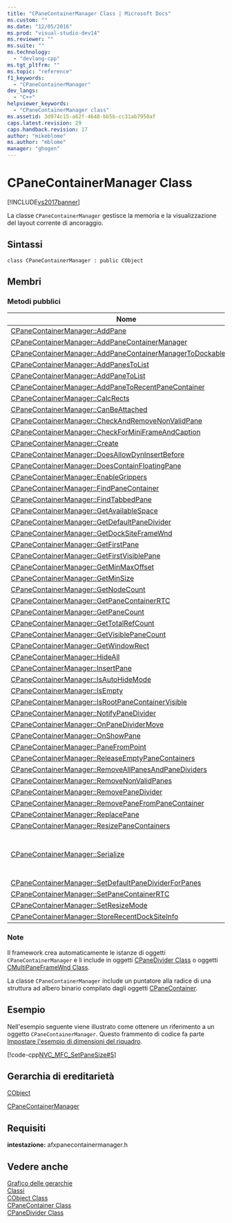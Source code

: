 ```yaml
---
title: "CPaneContainerManager Class | Microsoft Docs"
ms.custom: ""
ms.date: "12/05/2016"
ms.prod: "visual-studio-dev14"
ms.reviewer: ""
ms.suite: ""
ms.technology: 
  - "devlang-cpp"
ms.tgt_pltfrm: ""
ms.topic: "reference"
f1_keywords: 
  - "CPaneContainerManager"
dev_langs: 
  - "C++"
helpviewer_keywords: 
  - "CPaneContainerManager class"
ms.assetid: 3d974c15-a62f-4648-bb5b-cc31ab7950af
caps.latest.revision: 29
caps.handback.revision: 17
author: "mikeblome"
ms.author: "mblome"
manager: "ghogen"
---
```

# CPaneContainerManager Class
[!INCLUDE[vs2017banner](../../assembler/inline/includes/vs2017banner.md)]

La classe `CPaneContainerManager` gestisce la memoria e la visualizzazione del layout corrente di ancoraggio.  
  
## Sintassi  
  
```  
class CPaneContainerManager : public CObject  
```  
  
## Membri  
  
### Metodi pubblici  
  
|Nome|Descrizione|  
|----------|-----------------|  
|[CPaneContainerManager::AddPane](../Topic/CPaneContainerManager::AddPane.md)||  
|[CPaneContainerManager::AddPaneContainerManager](../Topic/CPaneContainerManager::AddPaneContainerManager.md)||  
|[CPaneContainerManager::AddPaneContainerManagerToDockablePane](../Topic/CPaneContainerManager::AddPaneContainerManagerToDockablePane.md)||  
|[CPaneContainerManager::AddPanesToList](../Topic/CPaneContainerManager::AddPanesToList.md)||  
|[CPaneContainerManager::AddPaneToList](../Topic/CPaneContainerManager::AddPaneToList.md)||  
|[CPaneContainerManager::AddPaneToRecentPaneContainer](../Topic/CPaneContainerManager::AddPaneToRecentPaneContainer.md)||  
|[CPaneContainerManager::CalcRects](../Topic/CPaneContainerManager::CalcRects.md)||  
|[CPaneContainerManager::CanBeAttached](../Topic/CPaneContainerManager::CanBeAttached.md)||  
|[CPaneContainerManager::CheckAndRemoveNonValidPane](../Topic/CPaneContainerManager::CheckAndRemoveNonValidPane.md)||  
|[CPaneContainerManager::CheckForMiniFrameAndCaption](../Topic/CPaneContainerManager::CheckForMiniFrameAndCaption.md)||  
|[CPaneContainerManager::Create](../Topic/CPaneContainerManager::Create.md)||  
|[CPaneContainerManager::DoesAllowDynInsertBefore](../Topic/CPaneContainerManager::DoesAllowDynInsertBefore.md)||  
|[CPaneContainerManager::DoesContainFloatingPane](../Topic/CPaneContainerManager::DoesContainFloatingPane.md)||  
|[CPaneContainerManager::EnableGrippers](../Topic/CPaneContainerManager::EnableGrippers.md)||  
|[CPaneContainerManager::FindPaneContainer](../Topic/CPaneContainerManager::FindPaneContainer.md)||  
|[CPaneContainerManager::FindTabbedPane](../Topic/CPaneContainerManager::FindTabbedPane.md)||  
|[CPaneContainerManager::GetAvailableSpace](../Topic/CPaneContainerManager::GetAvailableSpace.md)||  
|[CPaneContainerManager::GetDefaultPaneDivider](../Topic/CPaneContainerManager::GetDefaultPaneDivider.md)||  
|[CPaneContainerManager::GetDockSiteFrameWnd](../Topic/CPaneContainerManager::GetDockSiteFrameWnd.md)||  
|[CPaneContainerManager::GetFirstPane](../Topic/CPaneContainerManager::GetFirstPane.md)||  
|[CPaneContainerManager::GetFirstVisiblePane](../Topic/CPaneContainerManager::GetFirstVisiblePane.md)||  
|[CPaneContainerManager::GetMinMaxOffset](../Topic/CPaneContainerManager::GetMinMaxOffset.md)||  
|[CPaneContainerManager::GetMinSize](../Topic/CPaneContainerManager::GetMinSize.md)||  
|[CPaneContainerManager::GetNodeCount](../Topic/CPaneContainerManager::GetNodeCount.md)||  
|[CPaneContainerManager::GetPaneContainerRTC](../Topic/CPaneContainerManager::GetPaneContainerRTC.md)||  
|[CPaneContainerManager::GetPaneCount](../Topic/CPaneContainerManager::GetPaneCount.md)||  
|[CPaneContainerManager::GetTotalRefCount](../Topic/CPaneContainerManager::GetTotalRefCount.md)||  
|[CPaneContainerManager::GetVisiblePaneCount](../Topic/CPaneContainerManager::GetVisiblePaneCount.md)||  
|[CPaneContainerManager::GetWindowRect](../Topic/CPaneContainerManager::GetWindowRect.md)||  
|[CPaneContainerManager::HideAll](../Topic/CPaneContainerManager::HideAll.md)||  
|[CPaneContainerManager::InsertPane](../Topic/CPaneContainerManager::InsertPane.md)||  
|[CPaneContainerManager::IsAutoHideMode](../Topic/CPaneContainerManager::IsAutoHideMode.md)||  
|[CPaneContainerManager::IsEmpty](../Topic/CPaneContainerManager::IsEmpty.md)||  
|[CPaneContainerManager::IsRootPaneContainerVisible](../Topic/CPaneContainerManager::IsRootPaneContainerVisible.md)||  
|[CPaneContainerManager::NotifyPaneDivider](../Topic/CPaneContainerManager::NotifyPaneDivider.md)||  
|[CPaneContainerManager::OnPaneDividerMove](../Topic/CPaneContainerManager::OnPaneDividerMove.md)||  
|[CPaneContainerManager::OnShowPane](../Topic/CPaneContainerManager::OnShowPane.md)||  
|[CPaneContainerManager::PaneFromPoint](../Topic/CPaneContainerManager::PaneFromPoint.md)||  
|[CPaneContainerManager::ReleaseEmptyPaneContainers](../Topic/CPaneContainerManager::ReleaseEmptyPaneContainers.md)||  
|[CPaneContainerManager::RemoveAllPanesAndPaneDividers](../Topic/CPaneContainerManager::RemoveAllPanesAndPaneDividers.md)||  
|[CPaneContainerManager::RemoveNonValidPanes](../Topic/CPaneContainerManager::RemoveNonValidPanes.md)||  
|[CPaneContainerManager::RemovePaneDivider](../Topic/CPaneContainerManager::RemovePaneDivider.md)||  
|[CPaneContainerManager::RemovePaneFromPaneContainer](../Topic/CPaneContainerManager::RemovePaneFromPaneContainer.md)||  
|[CPaneContainerManager::ReplacePane](../Topic/CPaneContainerManager::ReplacePane.md)||  
|[CPaneContainerManager::ResizePaneContainers](../Topic/CPaneContainerManager::ResizePaneContainers.md)||  
|[CPaneContainerManager::Serialize](../Topic/CPaneContainerManager::Serialize.md)|Lettura o scrittura questo oggetto da o in un archivio.  \(Override [CObject::Serialize](../Topic/CObject::Serialize.md)\).|  
|[CPaneContainerManager::SetDefaultPaneDividerForPanes](../Topic/CPaneContainerManager::SetDefaultPaneDividerForPanes.md)||  
|[CPaneContainerManager::SetPaneContainerRTC](../Topic/CPaneContainerManager::SetPaneContainerRTC.md)||  
|[CPaneContainerManager::SetResizeMode](../Topic/CPaneContainerManager::SetResizeMode.md)||  
|[CPaneContainerManager::StoreRecentDockSiteInfo](../Topic/CPaneContainerManager::StoreRecentDockSiteInfo.md)||  
  
### Note  
 Il framework crea automaticamente le istanze di oggetti `CPaneContainerManager` e li include in oggetti [CPaneDivider Class](../../mfc/reference/cpanedivider-class.md) o oggetti [CMultiPaneFrameWnd Class](../../mfc/reference/cmultipaneframewnd-class.md).  
  
 La classe `CPaneContainerManager` include un puntatore alla radice di una struttura ad albero binario compilato dagli oggetti [CPaneContainer](../../mfc/reference/cpanecontainer-class.md).  
  
## Esempio  
 Nell'esempio seguente viene illustrato come ottenere un riferimento a un oggetto `CPaneContainerManager`.  Questo frammento di codice fa parte [Impostare l'esempio di dimensioni del riquadro](../../top/visual-cpp-samples.md).  
  
 [!code-cpp[NVC_MFC_SetPaneSize#5](../../mfc/reference/codesnippet/CPP/cpanecontainermanager-class_1.cpp)]  
  
## Gerarchia di ereditarietà  
 [CObject](../../mfc/reference/cobject-class.md)  
  
 [CPaneContainerManager](../../mfc/reference/cpanecontainermanager-class.md)  
  
## Requisiti  
 **intestazione:** afxpanecontainermanager.h  
  
## Vedere anche  
 [Grafico delle gerarchie](../../mfc/hierarchy-chart.md)   
 [Classi](../../mfc/reference/mfc-classes.md)   
 [CObject Class](../../mfc/reference/cobject-class.md)   
 [CPaneContainer Class](../../mfc/reference/cpanecontainer-class.md)   
 [CPaneDivider Class](../../mfc/reference/cpanedivider-class.md)